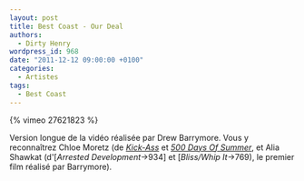 ```yaml
---
layout: post
title: Best Coast - Our Deal
authors:
  - Dirty Henry
wordpress_id: 968
date: "2011-12-12 09:00:00 +0100"
categories:
  - Artistes
tags:
  - Best Coast
---
```


{% vimeo 27621823 %}

Version longue de la vidéo réalisée par Drew Barrymore. Vous y reconnaîtrez
Chloe Moretz (de [_Kick-Ass_](769) et [_500 Days Of Summer_](538]), et Alia
Shawkat (d'[*Arrested Development*->934] et [_Bliss/Whip It_->769), le premier
film réalisé par Barrymore).
